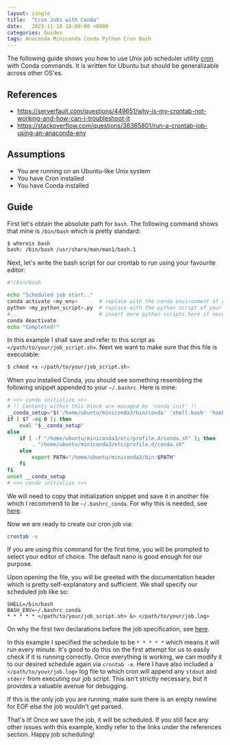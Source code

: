 ```yaml
---
layout: single
title:  "Cron Jobs with Conda"
date:   2023-11-10 18:00:00 +0800
categories: Guides
tags: Anaconda Miniconda Conda Python Cron Bash
---
```

The following guide shows you how to use Unix job scheduler utility [cron](https://en.wikipedia.org/wiki/Cron) with Conda commands. It is written for Ubuntu but should be generalizable across other OS'es.

## References
* https://serverfault.com/questions/449651/why-is-my-crontab-not-working-and-how-can-i-troubleshoot-it
* https://stackoverflow.com/questions/36365801/run-a-crontab-job-using-an-anaconda-env

## Assumptions
* You are running on an Ubuntu-like Unix system
* You have Cron installed
* You have Conda installed

## Guide
First let's obtain the absolute path for `bash`. The following command shows that mine is `/bin/bash` which is pretty standard:
```sh
$ whereis bash
bash: /bin/bash /usr/share/man/man1/bash.1
```

Next, let's write the bash script for our crontab to run using your favourite editor:
```sh
#!/bin/bash

echo "Scheduled job start.."
conda activate <my_env>       # replace with the conda environment of your choice
python <my_python_script>.py  # replace with the python script of your choice
#...                          # insert more python scripts here if necessary
conda deactivate
echo "Completed!"
```

In this example I shall save and refer to this script as `</path/to/your/job_script.sh>`. Next we want to make sure that this file is executable:
```sh
$ chmod +x </path/to/your/job_script.sh>
```

When you installed Conda, you should see something resembling the following snippet appended to your `~/.bashrc`. Here is mine:
```sh
# >>> conda initialize >>>
# !! Contents within this block are managed by 'conda init' !!
__conda_setup="$('/home/ubuntu/miniconda3/bin/conda' 'shell.bash' 'hook' 2> /dev/null)"
if [ $? -eq 0 ]; then
    eval "$__conda_setup"
else
    if [ -f "/home/ubuntu/miniconda3/etc/profile.d/conda.sh" ]; then
        . "/home/ubuntu/miniconda3/etc/profile.d/conda.sh"
    else
        export PATH="/home/ubuntu/miniconda3/bin:$PATH"
    fi
fi
unset __conda_setup
# <<< conda initialize <<<
```

We will need to copy that initialization snippet and save it in another file which I recommend to be `~/.bashrc_conda`. For why this is needed, see [here](https://stackoverflow.com/questions/36365801/run-a-crontab-job-using-an-anaconda-env).

Now we are ready to create our cron job via:
```sh
crontab -e
```
If you are using this command for the first time, you will be prompted to select your editor of choice. The default nano is good enough for our purpose.

Upon opening the file, you will be greeted with the documentation header which is pretty self-explanatory and sufficient. We shall specify our scheduled job like so:

```
SHELL=/bin/bash
BASH_ENV=~/.bashrc_conda
* * * * * </path/to/your/job_script.sh> &> </path/to/your/job.log>

```
On why the first two declarations before the job specification, see [here](https://stackoverflow.com/questions/36365801/run-a-crontab-job-using-an-anaconda-env).

In this example I specified the schedule to be `* * * * *` which means it will run every minute. It's good to do this on the first attempt for us to easily check if it is running correctly. Once everything is working, we can modify it to our desired schedule again via `crontab -e`. Here I have also included a `</path/to/your/job.log>` log file to which cron will append any `stdout` and `stderr` from executing our job script. This isn't strictly necessary, but it provides a valuable avenue for debugging.

If this is the only job you are running, make sure there is an empty newline for EOF else the job wouldn't get parsed.

That's it! Once we save the job, it will be scheduled. If you still face any other issues with this example, kindly refer to the links under the references section. Happy job scheduling!

